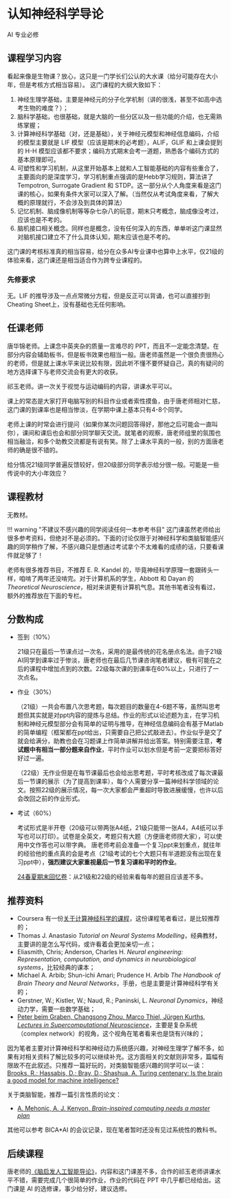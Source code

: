 # 认知神经科学导论

<div class="badges">
<span class="badge ai-badge">AI 专业必修</span>
</div>

## 课程学习内容

看起来像是生物课？放心，这只是一门学长们公认的大水课（给分可能存在大小年，但是考核方式相当容易）。
这门课程的大纲大致如下：

1. 神经生理学基础，主要是神经元的分子化学机制（讲的很浅，甚至不如高中选考生物的难度？）；
2. 脑科学基础，也很基础，就是大脑的一些分区以及一些功能的介绍，也无需熟练掌握；
3. 计算神经科学基础（对，还是基础），关于神经元模型和神经信息编码，介绍的模型主要就是 LIF 模型（应该是期末的必考题），ALIF，GLIF 和上课会提到的 H-H 模型应该都不要求；编码方式期末会考一道题，熟悉各个编码方式的基本原理即可。
4. 可塑性和学习机制，从这里开始基本上就和人工智能基础的内容有些重合了，主要面向的是深度学习，学习机制重点强调的是Hebb学习规则，算法讲了 Tempotron, Surrogate Gradient 和 STDP。这一部分从个人角度来看是这门课的核心，如果有条件大家可以深入了解。（当然仅从考试角度来看，了解大概的原理就行，不会涉及到具体的算法）
5. 记忆机制、脑成像机制等等杂七杂八的玩意，期末只考概念，脑成像没考过，应该也是不考的。
6. 脑机接口相关概念。同样也是概念，没有任何深入的东西，单单听这门课显然对脑机接口建立不了什么具体认知，期末应该也是不考的。

这门课的考核标准真的相当容易，给分在众多AI专业课中也算中上水平，仅21级的体验来看，这门课还是相当适合作为跨专业课程的。

### 先修要求

无。LIF 的推导涉及一点点常微分方程，但是反正可以背诵，也可以直接抄到Cheating Sheet上，没有基础也无任何影响。

## 任课老师

唐华锦老师。上课念中英夹杂的质量一言难尽的 PPT，而且不一定能念清楚。在部分内容会辅助板书，但是板书效果也相当一般。唐老师虽然是一个很负责很热心的老师，但是就上课水平来说比较有限，因此听不懂不要怀疑自己，真的有疑问的地方选择课下与老师交流会有更大的收获。

祁玉老师。讲一次关于视觉与运动编码的内容，讲课水平可以。

课上的常态是大家打开电脑写别的科目作业或者索性摸鱼，由于唐老师相对仁慈，这门课的到课率也是相当惨淡，在学期中课上基本只有4-8个同学。

老师上课的时常会进行提问（如果你某次问题回答得好，那他之后可能会一直叫你），课间和课后也会和部分同学聊天交流。就笔者的观察，唐老师组里的氛围也相当融洽，和多个助教交流都是有说有笑。除了上课水平真的一般，别的方面唐老师的确是很不错的。

给分情况21级同学普遍反馈较好，但20级部分同学表示给分很一般。可能是一些传说中的大小年效应？

## 课程教材

无教材。

!!! warning "不建议不感兴趣的同学阅读任何一本参考书目"
    这门课虽然老师给出很多参考资料，但绝对不是必须的。下面的讨论仅限于对神经科学和类脑智能感兴趣的同学稍作了解，不感兴趣只是想通过考试拿个不太难看的成绩的话，只要看课件就足够了！

老师有很多推荐书目，不推荐 E. R. Kandel 的，毕竟神经科学原理一套跟砖头一样，咱啃了两年还没啃完。对于计算机系的学生，Abbott 和 Dayan 的 *Theoretical Neuroscience*，相对来讲更有计算机气息。其他书笔者没有看过，额外的推荐放在下面的专栏。

## 分数构成

* 签到（10%）

    21级只在最后一节课点过一次名，采用的是最传统的花名册点名法。由于21级AI同学到课率过于惨淡，唐老师也在最后几节课咨询笔者建议，极有可能在之后的课程中增加点到的次数。22级每次课的到课率在60%以上，只进行了一次点名。

* 作业（30%）

    （21级）一共会布置八次思考题，每次题目的数量在4-6题不等，虽然叫思考题但其实就是对ppt内容的提炼与总结。作业的形式以论述题为主，在学习机制和神经元模型部分会有简单的证明与推导，在神经信息编码会有基于Matlab的简单编程（框架都在ppt给出，只需要自己把公式敲进去）。作业似乎是交了就会给满分，助教也会在习题课上作简单讲解并给出答案。特别需要注意，**考试题中有相当一部分题来自作业**，平时作业可以划水但是考前一定要把标答好好过一遍。

    （22级）无作业但是在每节课最后也会给出思考题，平时考核改成了每次课最后一节课的展示（为了提高到课率），每个人需要分享一篇神经科学领域的论文。按照22级的展示情况，每一次大家都会严重超时导致进展缓慢，也许以后会改回之前的作业形式。 

* 考试（60%）

    考试形式是半开卷（20级可以带两张A4纸，21级只能带一张A4，A4纸可以手写也可以打印）。试卷是全英文，考题只有大题（方便唐老师捞大家），可以使用中文作答也可以带字典。
    唐老师考前会准备一个复习ppt来划重点，就往年的经验他的重点真的会是考点（21级考试的七个大题只有半道题没有出现在复习ppt中），**强烈建议大家重视最后一节复习课和平时的作业**。

    [24春夏期末回忆卷](https://www.cc98.org/topic/5924684)：从21级和22级的经验来看每年的题目应该差不多。

## 推荐资料

- Coursera 有一份[关于计算神经科学的课程](https://www.coursera.org/learn/computational-neuroscience)，这份课程笔者看过，是比较推荐的；
- Thomas J. Anastasio *Tutorial on Neural Systems Modelling*，经典教材，主要讲的是怎么写代码，或许看着会更加亲切一点；
- Eliasmith, Chris; Anderson, Charles H. *Neural engineering: Representation, computation, and dynamics in neurobiological systems*，比较经典的课本；
- Michael A. Arbib; Shun-ichi Amari; Prudence H. Arbib *The Handbook of Brain Theory and Neural Networks*，手册，也是主要是计算神经科学有关的；
- Gerstner, W.; Kistler, W.; Naud, R.; Paninski, L. *Neuronal Dynamics*，神经动力学，需要一些数学基础；
- [Peter beim Graben, Changsong Zhou, Marco Thiel, Jürgen Kurths, *Lectures in Supercomputational Neuroscience*](https://link.springer.com/book/10.1007/978-3-540-73159-7)，主要是复杂系统（complex network）的视角，这个视角在笔者看来也是饶有兴味的；

因为笔者主要对计算神经科学和神经动力系统感兴趣，对神经生理学了解不多，如果有对相关资料了解比较多的可以继续补充。这方面相关的文献则非常多，篇幅有限故不在此叙述。只推荐一篇好玩的，对类脑智能感兴趣的同学可以一读：[Brooks, R.; Hassabis, D.; Bray, D.; Shashua, A. Turing centenary: Is the brain a good model for machine intelligence?](https://doi.org/10.1038%2F482462a)

关于类脑智能，推荐一篇引言性质的论文：

- [A. Mehonic, A. J. Kenyon, *Brain-inspired computing needs a master plan*](https://www.nature.com/articles/s41586-021-04362-w)

其他可以参考 BICA*AI 的会议记录，现在笔者暂时还没有见过系统性的教科书。

## 后续课程

唐老师的[《脑启发人工智能导论》](../major_elective/brain_inspired_ai)，内容和这门课差不多，合作的祁玉老师讲课水平不错，需要完成几个很简单的作业，作业的代码在 PPT 中几乎都已经给出。这门课是 AI 的选修课，事少给分好，建议选修。
